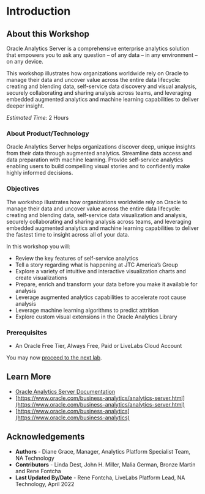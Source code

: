 # Introduction

## About this Workshop
Oracle Analytics Server is a comprehensive enterprise analytics solution that empowers you to ask any question – of any data – in any environment – on any device.

This workshop illustrates how organizations worldwide rely on Oracle to manage their data and uncover value across the entire data lifecycle: creating and blending data, self-service data discovery and visual analysis, securely collaborating and sharing analysis across teams, and leveraging embedded augmented analytics and machine learning capabilities to deliver deeper insight.

*Estimated Time:* 2 Hours

### About Product/Technology
Oracle Analytics Server helps organizations discover deep, unique insights from their data through augmented analytics.  Streamline data access and data preparation with machine learning. Provide self-service analytics enabling users to build compelling visual stories and to confidently make highly informed decisions.

  [](youtube:Dk9vLite0MA)

### Objectives
The workshop illustrates how organizations worldwide rely on Oracle to manage their data and uncover value across the entire data lifecycle: creating and blending data, self-service data visualization and analysis, securely collaborating and sharing analysis across teams, and leveraging embedded augmented analytics and machine learning capabilities to deliver the fastest time to insight across all of your data.

In this workshop you will:
  -	Review the key features of self-service analytics
  -	Tell a story regarding what is happening at JTC America’s Group
  -	Explore a variety of intuitive and interactive visualization charts and create visualizations
  - Prepare, enrich and transform your data before you make it available for analysis 
  -	Leverage augmented analytics capabilities to accelerate root cause analysis
  -	Leverage machine learning algorithms to predict attrition
  -	Explore custom visual extensions in the Oracle Analytics Library


### Prerequisites
-	An Oracle Free Tier, Always Free, Paid or LiveLabs Cloud Account

You may now [proceed to the next lab](#next).

## Learn More
* [Oracle Analytics Server Documentation](https://docs.oracle.com/en/middleware/bi/analytics-server/index.html)
* [https://www.oracle.com/business-analytics/analytics-server.html](https://www.oracle.com/business-analytics/analytics-server.html)
* [https://www.oracle.com/business-analytics](https://www.oracle.com/business-analytics)

## Acknowledgements
* **Authors** - Diane Grace, Manager, Analytics Platform Specialist Team, NA Technology
* **Contributors** - Linda Dest, John H. Miller, Malia German, Bronze Martin and Rene Fontcha
* **Last Updated By/Date** - Rene Fontcha, LiveLabs Platform Lead, NA Technology, April 2022